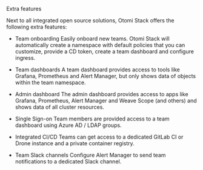 Extra features

Next to all integrated open source solutions, Otomi Stack offers the following extra features:

- Team onboarding
Easily onboard new teams. Otomi Stack will automatically create a namespace with default policies that you can customize, provide a CD token, create a team dashboard and configure ingress.

- Team dashboards
A team dashboard provides access to tools like Grafana, Prometheus and Alert Manager, but only shows data of objects within the team namespace.

- Admin dashboard
The admin dashboard provides access to apps like Grafana, Prometheus, Alert Manager and Weave Scope (and others) and shows data of all cluster resources.

- Single Sign-on
Team members are provided access to a team dashboard using Azure AD / LDAP groups.

- Integrated CI/CD
Teams can get access to a dedicated GitLab CI or Drone instance and a private container registry.

- Team Slack channels
Configure Alert Manager to send team notifications to a dedicated Slack channel.
